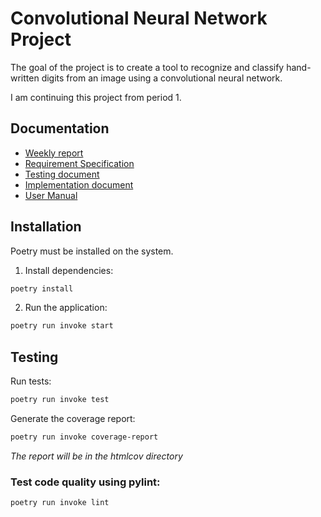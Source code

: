 # Convolutional Neural Network Project
The goal of the project is to create a tool to recognize and classify hand-written digits from an image using a convolutional neural network.

I am continuing this project from period 1. 

## Documentation
- [Weekly report](https://github.com/jooniku/convolutional_neural_network/blob/main/Documentation/Weekly_reports/week_5.md)
- [Requirement Specification](Documentation/requirement_specification.md)
- [Testing document](Documentation/testing_document.md)
- [Implementation document](Documentation/implementation_document.md)
- [User Manual](Documentation/user_manual.md)


## Installation
Poetry must be installed on the system.

1. Install dependencies:
```bash
poetry install
```
2. Run the application:
```bash
poetry run invoke start
```

## Testing

Run tests:
```bash
poetry run invoke test
```
Generate the coverage report:
```bash
poetry run invoke coverage-report
```
_The report will be in the htmlcov directory_

### Test code quality using pylint:
```bash
poetry run invoke lint
```
